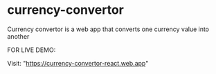 # currency-convertor
Currency convertor is a web app that converts one currency value into another

FOR LIVE DEMO:

  Visit: "https://currency-convertor-react.web.app"
